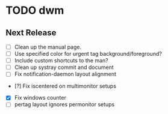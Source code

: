 TODO dwm
========


Next Release
------------
  - [ ] Clean up the manual page.
  - [ ] Use specified color for urgent tag background/foreground?
  - [ ] Include custom shortcuts to the man?
  - [ ] Clean up systray commit and document
  - [ ] Fix notification-daemon layout alignment
  - [?] Fix iscentered on multimonitor setups
  - [x] Fix windows counter
  - [ ] pertag layout ignores permonitor setups
